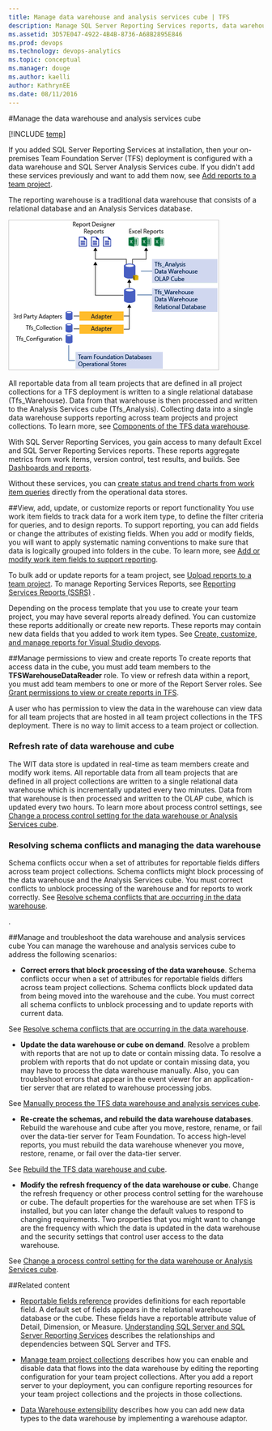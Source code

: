 ```yaml
---
title: Manage data warehouse and analysis services cube | TFS 
description: Manage SQL Server Reporting Services reports, data warehouse, and analysis services cube when connecting to an on-premises Team Foundation Server (TFS)  
ms.assetid: 3D57E047-4922-4B4B-8736-A68B2895E846  
ms.prod: devops
ms.technology: devops-analytics
ms.topic: conceptual
ms.manager: douge
ms.author: kaelli
author: KathrynEE
ms.date: 08/11/2016
---
```


#Manage the data warehouse and analysis services cube 

[!INCLUDE [temp](../_shared/tfs-report-platform-version.md)]

If you added SQL Server Reporting Services at installation, then your on-premises Team Foundation Server (TFS) deployment is configured with a data warehouse and SQL Server Analysis Services cube. If you didn't add these services previously and want to add them now, see [Add reports to a team project](add-reports-to-a-team-project.md).

The reporting warehouse is a traditional data warehouse that consists of a relational database and an Analysis Services database. 

![Data Warehouse Architecture](_img/IC777266.png)

All reportable data from all team projects that are defined in all project collections for a TFS deployment is written to a single relational database (Tfs_Warehouse). Data from that warehouse is then processed and written to the Analysis Services cube (Tfs_Analysis). Collecting data into a single data warehouse supports reporting across team projects and project collections. To learn more, see [Components of the TFS data warehouse](https://msdn.microsoft.com/library/ms244687.aspx). 

With SQL Server Reporting Services, you gain access to many default Excel and SQL Server Reporting Services reports. These reports aggregate metrics from work items, version control, test results, and builds. See [Dashboards and reports](../overview.md).

Without these services, you can [create status and trend charts from work item queries](../charts.md) directly from the operational data stores.

##View, add, update, or customize reports or report functionality
You use work item fields to track data for a work item type, to define the filter criteria for queries, and to design reports. To support reporting, you can add fields or change the attributes of existing fields. When you add or modify fields, you will want to apply systematic naming conventions to make sure that data is logically grouped into folders in the cube. To learn more, see [Add or modify work item fields to support reporting](../../reference/xml/add-or-modify-work-item-fields-to-support-reporting.md). 

To bulk add or update reports for a team project, see [Upload reports to a team project](upload-reports.md). To manage Reporting Services Reports, see [Reporting Services Reports (SSRS)](https://msdn.microsoft.com/library/bb522712.aspx) .

Depending on the process template that you use to create your team project, you may have several reports already defined. You can customize these reports additionally or create new reports. These reports may contain new data fields that you added to work item types. See [Create, customize, and manage reports for Visual Studio devops](../overview.md).

##Manage permissions to view and create reports
To create reports that access data in the cube, you must add team members to the **TFSWarehouseDataReader** role. To view or refresh data within a report, you must add team members to one or more of the Report Server roles. See [Grant permissions to view or create reports in TFS](grant-permissions-to-reports.md). 

A user who has permission to view the data in the warehouse can view data for all team projects that are hosted in all team project collections in the TFS deployment. There is no way to limit access to a team project or collection. 


### Refresh rate of data warehouse and cube

 The WIT data store is updated in real-time as team members create and modify work items. All reportable data from all team projects that are defined in all project collections are written to a single relational data warehouse which is incrementally updated every two minutes. Data from that warehouse is then processed and written to the OLAP cube, which is updated every two hours. To learn more about process control settings, see [Change a process control setting for the data warehouse or Analysis Services cube](change-a-process-control-setting.md).

### Resolving schema conflicts and managing the data warehouse

Schema conflicts occur when a set of attributes for reportable fields differs across team project collections. Schema conflicts might block processing of the data warehouse and the Analysis Services cube. You must correct conflicts to unblock processing of the warehouse and for reports to work correctly. See [Resolve schema conflicts that are occurring in the data warehouse](resolve-schema-conflicts.md).

. 


##Manage and troubleshoot the data warehouse and analysis services cube
You can manage the warehouse and analysis services cube to address the following scenarios:

* **Correct errors that block processing of the data warehouse**. Schema conflicts occur when a set of attributes for reportable fields differs across team project collections. Schema conflicts block updated data from being moved into the warehouse and the cube. You must correct all schema conflicts to unblock processing and to update reports with current data. 

 See [Resolve schema conflicts that are occurring in the data warehouse](resolve-schema-conflicts.md).


* **Update the data warehouse or cube on demand**. Resolve a problem with reports that are not up to date or contain missing data. To resolve a problem with reports that do not update or contain missing data, you may have to process the data warehouse manually. Also, you can troubleshoot errors that appear in the event viewer for an application-tier server that are related to warehouse processing jobs.

 See [Manually process the TFS data warehouse and analysis services cube](manually-process-data-warehouse-and-cube.md).


* **Re-create the schemas, and rebuild the data warehouse databases**. Rebuild the warehouse and cube after you move, restore, rename, or fail over the data-tier server for Team Foundation. To access high-level reports, you must rebuild the data warehouse whenever you move, restore, rename, or fail over the data-tier server.

 See [Rebuild the TFS data warehouse and cube](rebuild-data-warehouse-and-cube.md).


* **Modify the refresh frequency of the data warehouse or cube**. Change the refresh frequency or other process control setting for the warehouse or cube. The default properties for the warehouse are set when TFS is installed, but you can later change the default values to respond to changing requirements. Two properties that you might want to change are the frequency with which the data is updated in the data warehouse and the security settings that control user access to the data warehouse.

 See [Change a process control setting for the data warehouse or Analysis Services cube](change-a-process-control-setting.md).

##Related content

- [Reportable fields reference](../../reference/xml/reportable-fields-reference.md) provides definitions for each reportable field. A default set of fields appears in the relational warehouse database or the cube. These fields have a reportable attribute value of Detail, Dimension, or Measure. 
[Understanding SQL Server and SQL Server Reporting Services](/tfs/server/architecture/sql-server-databases) describes the relationships and dependencies between SQL Server and TFS.
- [Manage team project collections](/tfs/server/admin/manage-team-project-collections) describes how you can enable and disable data that flows into the data warehouse by editing the reporting configuration for your team project collections. After you add a report server to your deployment, you can configure reporting resources for your team project collections and the projects in those collections.

- [Data Warehouse extensibility](https://msdn.microsoft.com/library/bb130342.aspx) describes how you can add new data types to the data warehouse by implementing a warehouse adaptor. 
